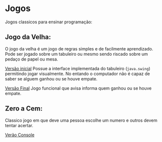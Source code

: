 # Jogos

Jogos classicos para ensinar programação:

## Jogo da Velha:

O jogo da velha é um jogo de regras simples e de facilmente aprendizado. Pode ser jogado sobre um tabuleiro ou mesmo sendo riscado sobre um pedaço de papel ou mesa.

[Versão inicial](https://github.com/mariojp/jogos/tree/master/JogoDaVelha)
Possue a interface implementada do tabuleiro (`java.swing`) permitindo jogar visualmente. No entando o computador não é capaz de saber se alguem ganhou ou se houve empate.

[Versão Final](https://github.com/mariojp/jogos/tree/master/JogoDaVelhaFinal)
Jogo funcional que avisa informa quem ganhou ou se houve empate.

## Zero a Cem:
Classico jogo em que deve uma pessoa escolhe um numero e outros devem tentar acertar.

[Verão Console](https://github.com/mariojp/jogos/tree/master/ZeroACem)
